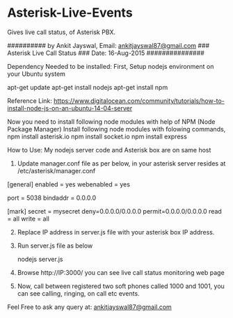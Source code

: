 # Asterisk-Live-Events
Gives live call status, of Asterisk PBX.

##########  by Ankit Jayswal, Email: ankitjayswal87@gmail.com ### Asterisk Live Call Status ### Date: 16-Aug-2015 ###############

Dependency Needed to be installed:
First, Setup nodejs environment on your Ubuntu system

apt-get update
apt-get install nodejs
apt-get install npm

Reference Link: https://www.digitalocean.com/community/tutorials/how-to-install-node-js-on-an-ubuntu-14-04-server

Now you need to install following node modules with help of NPM (Node Package Manager)
Install following node modules with folowing commands,
npm install asterisk.io
npm install socket.io
npm install express

How to Use:
My nodejs server code and Asterisk box are on same host

1. Update manager.conf file as per below, in your asterisk server resides at /etc/asterisk/manager.conf

[general]
enabled = yes
webenabled = yes

port = 5038
bindaddr = 0.0.0.0


[mark]
secret = mysecret
deny=0.0.0.0/0.0.0.0
permit=0.0.0.0/0.0.0.0
read = all
write = all

2. Replace IP address in server.js file with your asterisk box IP address.

3. Run server.js file as below

	nodejs server.js

4. Browse http://IP:3000/  you can see live call status monitoring web page

5. Now, call between registered two soft phones called 1000 and 1001, you can see calling, ringing, on call etc events.



Feel Free to ask any query at: ankitjayswal87@gmail.com
